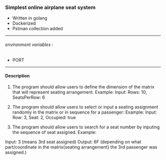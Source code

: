 ### Simplest online airplane seat system

- Written in golang
- Dockerized 
- Pstman collection added

---
###### environment variables :
- PORT
---
#### Description
1. The program should allow users to define the dimension of the
matrix that will represent seating arrangement.
Example: Input: Rows: 10, SeatsPerRow: 6

2. The program should allow users to select or input a seating assignment
randomly in the matrix or in sequence for a passenger:
Example: Input: Row: 3, Seat: 2, Occupied: true

3. The program should allow users to search for a seat number
by inputing the sequence of seat assigned.
Example:

Input: 3 (means 3rd seat assigned)
Output: 6F (depending on what part/coordinate in the matrix{seating arrangement}
the 3rd passenger was assigned.)

